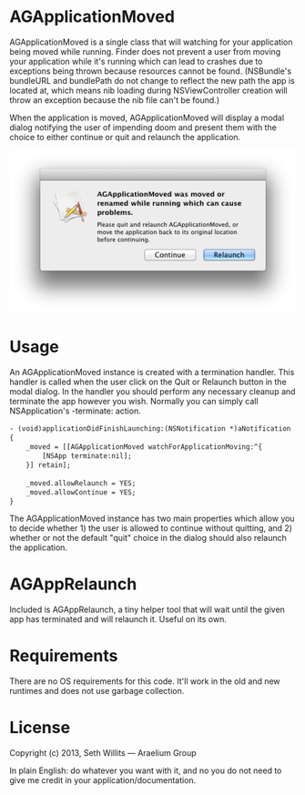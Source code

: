 AGApplicationMoved
=============

AGApplicationMoved is a single class that will watching for your application being moved
while running. Finder does not prevent a user from moving your application while it's
running which can lead to crashes due to exceptions being thrown because resources
cannot be found. (NSBundle's bundleURL and bundlePath do not change to reflect the new
path the app is located at, which means nib loading during NSViewController creation
will throw an exception because the nib file can't be found.)

When the application is moved, AGApplicationMoved will display a modal dialog notifying
the user of impending doom and present them with the choice to either continue or quit
and relaunch the application.


![Screenshot](https://github.com/swillits/AGApplicationMoved/raw/master/Screenshot.png)


Usage
=============

An AGApplicationMoved instance is created with a termination handler. This handler is
called when the user click on the Quit or Relaunch button in the modal dialog. In the
handler you should perform any necessary cleanup and terminate the app however you 
wish. Normally you can simply call NSApplication's -terminate: action.

	- (void)applicationDidFinishLaunching:(NSNotification *)aNotification
	{
		_moved = [[AGApplicationMoved watchForApplicationMoving:^{
			[NSApp terminate:nil];
		}] retain];
	
		_moved.allowRelaunch = YES;
		_moved.allowContinue = YES;
	}


The AGApplicationMoved instance has two main properties which allow you to decide
whether 1) the user is allowed to continue without quitting, and 2) whether or not
the default "quit" choice in the dialog should also relaunch the application.



AGAppRelaunch
=============
Included is AGAppRelaunch, a tiny helper tool that will wait until the given app
has terminated and will relaunch it. Useful on its own.



Requirements
=============

There are no OS requirements for this code. It'll work in the old and new
runtimes and does not use garbage collection.



License
=============

Copyright (c) 2013, Seth Willits — Araelium Group

In plain English: do whatever you want with it, and no you do not need to give me
credit in your application/documentation. 


